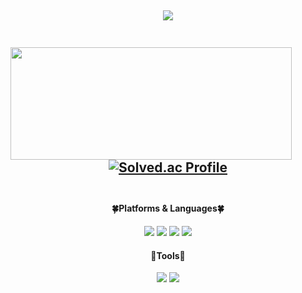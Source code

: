 

<!-- ![header](https://capsule-render.vercel.app/api?type=wave&color=bde0fe&height=200&section=header&text=YounYeong%20Lee&fontSize=50) -->

<div align="center">
 
 <a href="https://hits.seeyoufarm.com"><img src="https://hits.seeyoufarm.com/api/count/incr/badge.svg?url=https%3A%2F%2Fgithub.com%2Fyounyeong1115%2Fhit-counter&count_bg=%23FFA9C7&title_bg=%23FDC8C8&icon=&icon_color=%23141313&title=%F0%9F%8C%B7&edge_flat=false"/>
<br>
<br>
---
<img align="left" src='https://user-images.githubusercontent.com/92067780/212530496-83682128-093f-43ef-a737-d4b343cd6778.gif' height="180" width="450">

  [![Solved.ac Profile](http://mazassumnida.wtf/api/generate_badge?boj=isk7659)](https://solved.ac/isk7659)
<br>
<br>
---
  
 </div> 
 
 <div align = "center">
<!--## 🔎Tech Stack🔍 -->
  
  #### 🍀Platforms & Languages🍀
  <img src="https://img.shields.io/badge/JavaScript-F7DF1E?style=flat-square&logo=JavaScript&logoColor=white"/>
  <img src="https://img.shields.io/badge/Java-007396?style=flat-square&logo=java&logoColor=white"/>
  <img src="https://img.shields.io/badge/HTML-E34F26?style=flat-square&logo=HTML5&logoColor=white"/>
  <img src="https://img.shields.io/badge/CSS-1572B6?style=flat-square&logo=CSS3&logoColor=white"/>
  
  #### 🔨Tools🔨
 <img src="https://img.shields.io/badge/Visual Studio Code-007ACC?style=flat-square&logo=Visual Studio Code&logoColor=white"/>
 <img src="https://img.shields.io/badge/Eclipse-2C2255?style=flat-square&logo=Eclipse IDE&logoColor=white"/>
 
</div> 


 <!-- <div style="width:200px; height:150px; border:1px solid green; float:left;">
<img align="right" src='https://user-images.githubusercontent.com/92067780/214249000-afa992cb-3af9-441f-89a1-7b17e344c7af.gif' height="100" width="100"> 
[![younyeong's GitHub stats](https://github-readme-stats.vercel.app/api?username=younyeong1115)](https://github.com/younyeong1115/github-readme-stats)
<!--  <img src="http://mazandi.herokuapp.com/api?handle=isk7659&theme=cold"></image> -->
</div>
